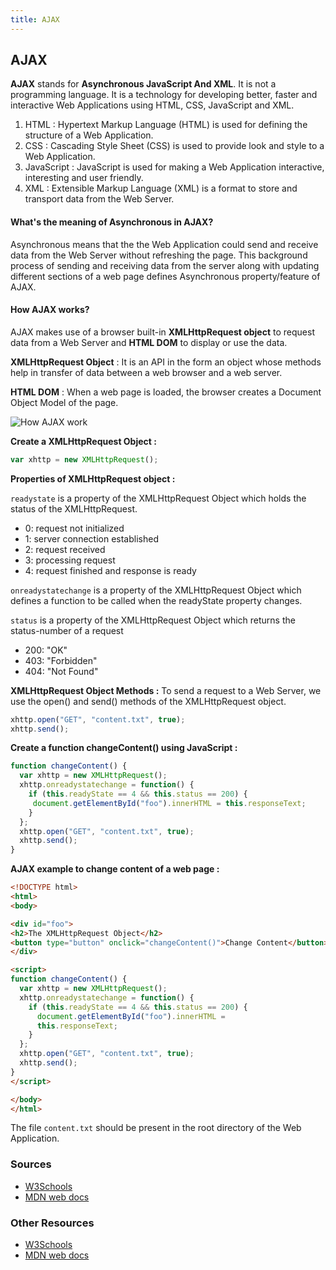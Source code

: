 ```yaml
---
title: AJAX
---
```

## AJAX

<!-- Please add any articles you think might be helpful to read before writing the article -->
<b>AJAX</b> stands for <b>Asynchronous JavaScript And XML</b>. It is not a programming language. It is a technology for developing better, faster and interactive Web Applications using HTML, CSS, JavaScript and XML. 
<ol>
  <li>HTML : Hypertext Markup Language (HTML) is used for defining the structure of a Web Application.</li>
  <li>CSS  : Cascading Style Sheet (CSS) is used to provide look and style to a Web Application.</li>
  <li>JavaScript : JavaScript is used for making a Web Application interactive, interesting and user friendly.</li>
  <li>XML  : Extensible Markup Language (XML) is a format to store and transport data from the Web Server.</li>
</ol>
<h4>What's the meaning of Asynchronous in AJAX?</h4>
<p>Asynchronous means that the the Web Application could send and receive data from the Web Server without refreshing the page. This background process of sending and receiving data from the server along with updating different sections of a web page defines Asynchronous property/feature of AJAX.<p>
<h4>How <b>AJAX</b> works?</h4>
<p>AJAX makes use of a browser built-in <b>XMLHttpRequest object</b> to request data from a Web Server and <b>HTML DOM</b> to display or use the data.</p>
<p><b>XMLHttpRequest Object</b> : It is an API in the form an object whose methods help in transfer of data between a web browser and a web server.</p>
<p><b>HTML DOM</b> : When a web page is loaded, the browser creates a Document Object Model of the page.</p>
<img src="https://i.imgur.com/pfC7QFH.png" title="How AJAX work" />

<b>Create a XMLHttpRequest Object :</b>

```javascript
var xhttp = new XMLHttpRequest();
```
<b>Properties of XMLHttpRequest object :</b>

```readystate``` is a property of the XMLHttpRequest Object which holds the status of the XMLHttpRequest.
<ul>
  <li>0: request not initialized</li>
  <li>1: server connection established</li>
  <li>2: request received</li> 
  <li>3: processing request</li>
  <li>4: request finished and response is ready</li>
 </ul>
 
```onreadystatechange``` is a property of the XMLHttpRequest Object which defines a function to be called when the readyState property changes.<br/>
  
```status``` is a property of the XMLHttpRequest Object which returns the status-number of a request
<ul>
  <li>200: "OK"</li>
  <li>403: "Forbidden"</li>
  <li>404: "Not Found"</li>
</ul> 

<b>XMLHttpRequest Object Methods :</b>
To send a request to a Web Server, we use the open() and send() methods of the XMLHttpRequest object.

```javascript
xhttp.open("GET", "content.txt", true);
xhttp.send();
```

<b>Create a function changeContent() using JavaScript :</b>

```javascript
function changeContent() {
  var xhttp = new XMLHttpRequest();
  xhttp.onreadystatechange = function() {
    if (this.readyState == 4 && this.status == 200) {
     document.getElementById("foo").innerHTML = this.responseText;
    }
  };
  xhttp.open("GET", "content.txt", true);
  xhttp.send();
}
```
<b>AJAX example to change content of a web page :</b>

```HTML
<!DOCTYPE html>
<html>
<body>

<div id="foo">
<h2>The XMLHttpRequest Object</h2>
<button type="button" onclick="changeContent()">Change Content</button>
</div>

<script>
function changeContent() {
  var xhttp = new XMLHttpRequest();
  xhttp.onreadystatechange = function() {
    if (this.readyState == 4 && this.status == 200) {
      document.getElementById("foo").innerHTML =
      this.responseText;
    }
  };
  xhttp.open("GET", "content.txt", true);
  xhttp.send();
}
</script>

</body>
</html>
```
The file ```content.txt``` should be present in the root directory of the Web Application.

### Sources

- [W3Schools](https://www.w3schools.com/js/js_ajax_intro.asp)
- [MDN web docs](https://developer.mozilla.org/en-US/docs/Web/Guide/AJAX/Getting_Started)

### Other Resources

- [W3Schools](https://www.w3schools.com/js/js_ajax_intro.asp)
- [MDN web docs](https://developer.mozilla.org/en-US/docs/Web/Guide/AJAX/Getting_Started)
